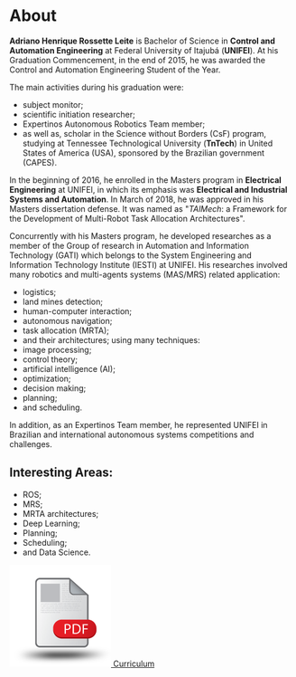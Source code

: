 # About

**Adriano Henrique Rossette Leite** is Bachelor of Science in **Control and Automation Engineering** at Federal University of Itajubá (**UNIFEI**). At his Graduation Commencement, in the end of 2015, he was awarded the Control and Automation Engineering Student of the Year.

The main activities during his graduation were: 
- subject monitor;
- scientific initiation researcher;
- Expertinos Autonomous Robotics Team member;
- as well as, scholar in the Science without Borders (CsF) program, studying at Tennessee Technological University (**TnTech**) in United States of America (USA), sponsored by the Brazilian government (CAPES).

In the beginning of 2016, he enrolled in the Masters program in **Electrical Engineering** at UNIFEI, in which its emphasis was **Electrical and Industrial Systems and Automation**. In March of 2018, he was approved in his Masters dissertation defense. It was named as "*TAlMech*: a Framework for the Development of Multi-Robot Task Allocation Architectures".

Concurrently with his Masters program, he developed researches as a member of the Group of research in Automation and Information Technology (GATI) which belongs to the System Engineering and Information Technology Institute (IESTI) at UNIFEI. His researches involved many robotics and multi-agents systems (MAS/MRS) related application:
- logistics;
- land mines detection;
- human-computer interaction;
- autonomous navigation;
- task allocation (MRTA);
- and their architectures; 
using many techniques: 
- image processing;
- control theory;
- artificial intelligence (AI);
- optimization;
- decision making;
- planning;
- and scheduling. 

In addition, as an Expertinos Team member, he represented UNIFEI in Brazilian and international autonomous systems competitions and challenges.

## Interesting Areas: 

- ROS;
- MRS;
- MRTA architectures;
- Deep Learning;
- Planning;
- Scheduling;
- and Data Science.

[![PDF](https://github.com/adrianohrl/adrianohrl.github.io/blob/master/logos/pdf/180x180.png?raw=true "Download my resume in PDF") Curriculum](curriculum.pdf)